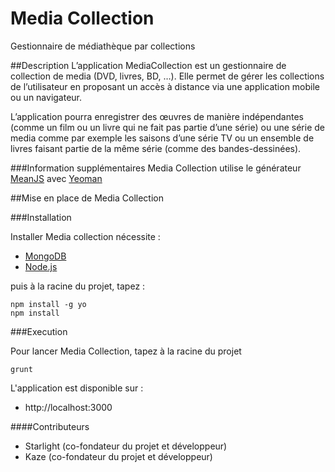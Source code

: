 Media Collection
===========
Gestionnaire de médiathèque par collections

##Description
L’application MediaCollection est un gestionnaire de collection de media (DVD, livres, BD, …).
Elle permet de gérer les collections de l’utilisateur en proposant un accès à distance via une
application mobile ou un navigateur. 

L’application pourra enregistrer des œuvres de manière indépendantes (comme un film ou
un livre qui ne fait pas partie d’une série) ou une série de media comme par exemple les 
saisons d’une série TV ou un ensemble de livres faisant partie de la même série (comme des bandes-dessinées).

###Information supplémentaires
Media Collection utilise le générateur [MeanJS](http://meanjs.org/) avec [Yeoman](http://yeoman.io/)

##Mise en place de Media Collection

###Installation

Installer Media collection nécessite : 

- [MongoDB](http://www.mongodb.org/downloads)
- [Node.js](http://nodejs.org/download/)

puis à la racine du projet, tapez :
```
npm install -g yo
npm install 
```
###Execution

Pour lancer Media Collection, tapez à la racine du projet
```
grunt 
```
L'application est disponible sur : 
- http://localhost:3000


####Contributeurs
- Starlight (co-fondateur du projet et développeur)
- Kaze (co-fondateur du projet et développeur)
